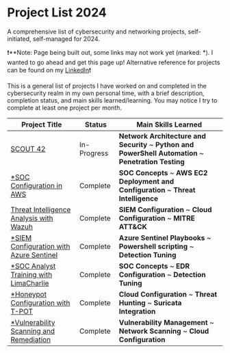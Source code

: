 # Project List 2024
A comprehensive list of cybersecurity and networking projects, self-initiated, self-managed for 2024. 

❗**Note: Page being built out, some links may not work yet (marked: *). I wanted to go ahead and get this page up! Alternative reference for projects can be found on my [LinkedIn](https://www.linkedin.com/in/kareem--ceaser/details/projects)❗ 

This is a general list of projects I have worked on and completed in the cybersecurity realm in my own personal time, with a brief description, completion status, and main skills learned/learning. You may notice I try to complete at least one project per month.

| Project Title                                    | Status           | Main Skills Learned |
| -------------------------------------------------| -----------------| ------------------- |
| [SCOUT 42](https://github.com/ceaserkx/scout42)  | In-Progress      | **Network Architecture and Security** ~ **Python and PowerShell Automation** ~ **Penetration Testing** |
| [*SOC Configuration in AWS](fill)                 | Complete         | **SOC Concepts** ~ **AWS EC2 Deployment and Configuration** ~ **Threat Intelligence**                  |
| [Threat Intelligence Analysis with Wazuh](https://github.com/ceaserkx/Configuring-Wazuh-for-Threat-Intelligence)  | Complete         | **SIEM Configuration** ~ **Cloud Configuration** ~ **MITRE ATT&CK**                                    |
| [*SIEM Configuration with Azure Sentinel](fill)   | Complete         | **Azure Sentinel Playbooks** ~ **Powershell scripting** ~ **Detection Tuning**                         |
| [*SOC Analyst Training with LimaCharlie](fill)    | Complete         | **SOC Concepts** ~ **EDR Configuration** ~ **Detection Tuning**                                        |
| [*Honeypot Configuration with T-POT](fill)        | Complete         | **Cloud Configuration** ~ **Threat Hunting** ~ **Suricata Integration**                                |
| [*Vulnerability Scanning and Remediation](fill)   | Complete         | **Vulnerability Management** ~ **Network Scanning** ~ **Cloud Configuration**                          |
